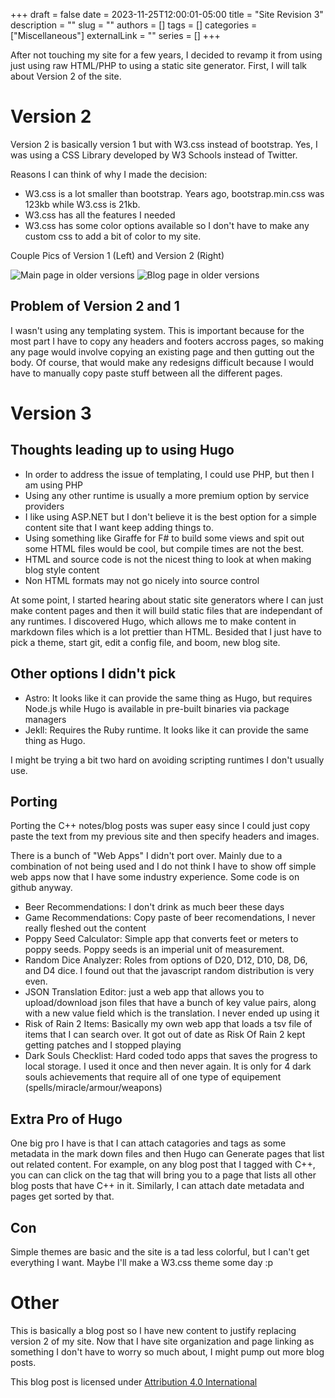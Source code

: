 +++ 
draft = false
date = 2023-11-25T12:00:01-05:00
title = "Site Revision 3"
description = ""
slug = ""
authors = []
tags = []
categories = ["Miscellaneous"]
externalLink = ""
series = []
+++

After not touching my site for a few years, I decided to revamp it from using just using raw HTML/PHP to using a static site generator. First, I will talk about Version 2 of the site.

# Version 2

Version 2 is basically version 1 but with W3.css instead of bootstrap. Yes, I was using a CSS Library developed by W3 Schools instead of Twitter.

Reasons I can think of why I made the decision:
* W3.css is a lot smaller than bootstrap. Years ago, bootstrap.min.css was 123kb while W3.css is 21kb.
* W3.css has all the features I needed
* W3.css has some color options available so I don't have to make any custom css to add a bit of color to my site.

Couple Pics of Version 1 (Left) and Version 2 (Right)

![Main page in older versions](/images/2023/Version1_Version2_Main.png)
![Blog page in older versions](/images/2023/Version1_Version2_Blog.png)

## Problem of Version 2 and 1

I wasn't using any templating system.
This is important because for the most part I have to copy any headers and footers accross pages, so making any page would involve copying an existing page and then gutting out the body.
Of course, that would make any redesigns difficult because I would have to manually copy paste stuff between all the different pages.

# Version 3

## Thoughts leading up to using Hugo
* In order to address the issue of templating, I could use PHP, but then I am using PHP
* Using any other runtime is usually a more premium option by service providers
* I like using ASP.NET but I don't believe it is the best option for a simple content site that I want keep adding things to.
* Using something like Giraffe for F# to build some views and spit out some HTML files would be cool, but compile times are not the best. 
* HTML and source code is not the nicest thing to look at when making blog style content
* Non HTML formats may not go nicely into source control

At some point, I started hearing about static site generators where I can just make content pages and then it will build static files that are independant of any runtimes.
I discovered Hugo, which allows me to make content in markdown files which is a lot prettier than HTML. Besided that I just have to pick a theme, start git, edit a config file, and boom, new blog site.

## Other options I didn't pick
* Astro: It looks like it can provide the same thing as Hugo, but requires Node.js while Hugo is available in pre-built binaries via package managers
* Jekll: Requires the Ruby runtime. It looks like it can provide the same thing as Hugo.

I might be trying a bit two hard on avoiding scripting runtimes I don't usually use.

## Porting

Porting the C++ notes/blog posts was super easy since I could just copy paste the text from my previous site and then specify headers and images. 

There is a bunch of "Web Apps" I didn't port over. Mainly due to a combination of not being used and I do not think I have to show off simple web apps now that I have some industry experience. Some code is on github anyway.
* Beer Recommendations: I don't drink as much beer these days
* Game Recommendations: Copy paste of beer recomendations, I never really fleshed out the content
* Poppy Seed Calculator: Simple app that converts feet or meters to poppy seeds. Poppy seeds is an imperial unit of measurement. 
* Random Dice Analyzer: Roles from options of D20, D12, D10, D8, D6, and D4 dice. I found out that the javascript random distribution is very even.
* JSON Translation Editor: just a web app that allows you to upload/download json files that have a bunch of key value pairs, along with a new value field which is the translation. I never ended up using it
* Risk of Rain 2 Items: Basically my own web app that loads a tsv file of items that I can search over. It got out of date as Risk Of Rain 2 kept getting patches and I stopped playing
* Dark Souls Checklist: Hard coded todo apps that saves the progress to local storage. I used it once and then never again. It is only for 4 dark souls achievements that require all of one type of equipement (spells/miracle/armour/weapons)

## Extra Pro of Hugo
One big pro I have is that I can attach catagories and tags as some metadata in the mark down files and then Hugo can Generate pages that list out related content.
For example, on any blog post that I tagged with C++, you can can click on the tag that will bring you to a page that lists all other blog posts that have C++ in it.
Similarly, I can attach date metadata and pages get sorted by that.

## Con
Simple themes are basic and the site is a tad less colorful, but I can't get everything I want. Maybe I'll make a W3.css theme some day :p

# Other
This is basically a blog post so I have new content to justify replacing version 2 of my site.
Now that I have site organization and page linking as something I don't have to worry so much about, I might pump out more blog posts.

This blog post is licensed under [Attribution 4.0 International](https://creativecommons.org/licenses/by/4.0/?ref=chooser-v1)
